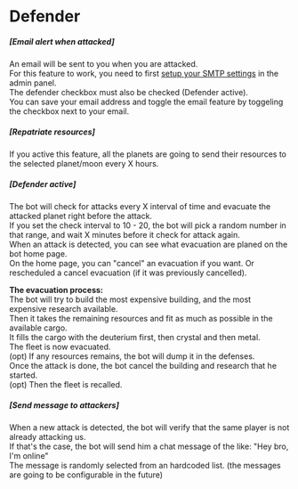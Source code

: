 # Defender

##### [Email alert when attacked]<a name="email-alert"></a>

An email will be sent to you when you are attacked.  
For this feature to work, you need to first <a href="/admin/settings">setup your SMTP settings</a> in the admin panel.  
The defender checkbox must also be checked (Defender active).  
You can save your email address and toggle the email feature by toggeling the checkbox next to your email.

##### [Repatriate resources]<a name="repatriate-resources"></a>

If you active this feature, all the planets are going to send their resources to the selected planet/moon every X hours.

##### [Defender active]<a name="defender-active"></a>

The bot will check for attacks every X interval of time and evacuate the attacked planet right before the attack.  
If you set the check interval to 10 - 20, the bot will pick a random number in that range, and wait X minutes before it check for attack again.  
When an attack is detected, you can see what evacuation are planed on the bot home page.  
On the home page, you can "cancel" an evacuation if you want. Or rescheduled a cancel evacuation (if it was previously cancelled).  


**The evacuation process:**  
The bot will try to build the most expensive building, and the most expensive research available.  
Then it takes the remaining resources and fit as much as possible in the available cargo.  
It fills the cargo with the deuterium first, then crystal and then metal.  
The fleet is now evacuated.  
(opt) If any resources remains, the bot will dump it in the defenses.  
Once the attack is done, the bot cancel the building and research that he started.  
(opt) Then the fleet is recalled.  


##### [Send message to attackers]<a name="send-message-to-attackers"></a>

When a new attack is detected, the bot will verify that the same player is not already attacking us.  
If that's the case, the bot will send him a chat message of the like: "Hey bro, I'm online"  
The message is randomly selected from an hardcoded list. (the messages are going to be configurable in the future)  
